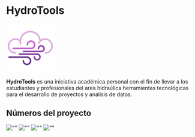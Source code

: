 # HydroTools

!['HydroTools'](https://github.com/inteud/hydro/blob/main/public/favicon_transparent.png?raw=true "HydroTools")

**HydroTools** es una iniciativa académica personal con el fin de llevar a los estudiantes y profesionales del area hidraúlica herramientas tecnológicas para el desarrollo de proyectos y analisis de datos.

## Números del proyecto

![""](https://img.shields.io/github/issues/inteud/hydro?style=for-the-badge "issues")
![""](https://img.shields.io/github/forks/inteud/hydro?style=for-the-badge "forks")
![""](https://img.shields.io/github/stars/inteud/hydro?style=for-the-badge "stars")
![""](https://img.shields.io/github/license/inteud/hydro?style=for-the-badge "license")

##
